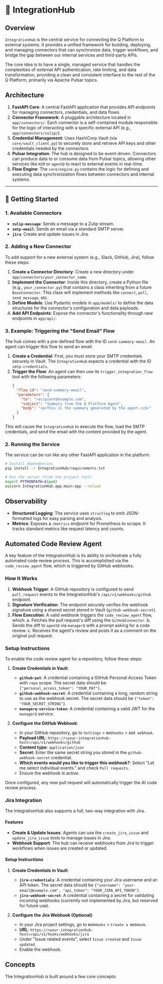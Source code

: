 # 🔌 IntegrationHub

## Overview

`IntegrationHub` is the central service for connecting the Q Platform to external systems. It provides a unified framework for building, deploying, and managing connectors that can synchronize data, trigger workflows, and bridge the gap between our internal services and third-party APIs.

The core idea is to have a single, managed service that handles the complexities of external API authentication, rate limiting, and data transformation, providing a clean and consistent interface to the rest of the Q Platform, primarily via Apache Pulsar topics.

## Architecture

1.  **FastAPI Core**: A central FastAPI application that provides API endpoints for managing connectors, credentials, and data flows.
2.  **Connector Framework**: A pluggable architecture located in `app/connectors/`. Each connector is a self-contained module responsible for the logic of interacting with a specific external API (e.g., `app/connectors/zulip/`).
3.  **Credential Management**: Uses HashiCorp Vault (via `core/vault_client.py`) to securely store and retrieve API keys and other credentials needed by the connectors.
4.  **Pulsar Integration**: The hub is designed to be event-driven. Connectors can produce data to or consume data from Pulsar topics, allowing other services like `H2M` or `agentQ` to react to external events in real-time.
5.  **Flow Engine**: The `core/engine.py` contains the logic for defining and executing data synchronization flows between connectors and internal systems.

---

## 🚀 Getting Started

### 1. Available Connectors

-   **`zulip-message`**: Sends a message to a Zulip stream.
-   **`smtp-email`**: Sends an email via a standard SMTP server.
-   **`jira`**: Create and update issues in Jira.

### 2. Adding a New Connector

To add support for a new external system (e.g., Slack, GitHub, Jira), follow these steps:

1.  **Create a Connector Directory**: Create a new directory under `app/connectors/your_connector_name`.
2.  **Implement the Connector**: Inside this directory, create a Python file (e.g., `your_connector.py`) that contains a class inheriting from a future `BaseConnector`. This class will implement methods like `connect`, `poll`, `send_message`, etc.
3.  **Define Models**: Use Pydantic models in `app/models/` to define the data structures for the connector's configuration and data payloads.
4.  **Add API Endpoints**: Expose the connector's functionality through new endpoints in `app/api/`.

### 3. Example: Triggering the "Send Email" Flow

The hub comes with a pre-defined flow with the ID `send-summary-email`. An agent can trigger this flow to send an email.

1.  **Create a Credential**: First, you must store your SMTP credentials securely in Vault. The `IntegrationHub` expects a credential with the ID `smtp-credentials`.
2.  **Trigger the Flow**: An agent can then use its `trigger_integration_flow` tool with the following parameters:
    ```json
    {
      "flow_id": "send-summary-email",
      "parameters": {
        "to": "recipient@example.com",
        "subject": "Summary from the Q Platform Agent",
        "body": "<p>This is the summary generated by the agent.</p>"
      }
    }
    ```
This will cause the `IntegrationHub` to execute the flow, load the SMTP credentials, and send the email with the content provided by the agent.

### 2. Running the Service

The service can be run like any other FastAPI application in the platform.

```bash
# Install dependencies
pip install -r IntegrationHub/requirements.txt

# Run the server (from the project root)
export PYTHONPATH=$(pwd)
uvicorn IntegrationHub.app.main:app --reload
```

## Observability

-   **Structured Logging**: The service uses `structlog` to emit JSON-formatted logs for easy parsing and analysis.
-   **Metrics**: Exposes a `/metrics` endpoint for Prometheus to scrape. It tracks standard metrics like request latency and counts.

## Automated Code Review Agent

A key feature of the IntegrationHub is its ability to orchestrate a fully automated code review process. This is accomplished via the `code_review_agent` flow, which is triggered by GitHub webhooks.

### How It Works

1.  **Webhook Trigger**: A GitHub repository is configured to send `pull_request` events to the IntegrationHub's `/api/v1/webhooks/github` endpoint.
2.  **Signature Verification**: The endpoint securely verifies the webhook signature using a shared secret stored in Vault (`github-webhook-secret`).
3.  **Flow Execution**: A valid webhook triggers the `code_review_agent` flow, which:
    a.  Fetches the pull request's diff using the `GitHubConnector`.
    b.  Sends the diff to `agentQ` via `managerQ` with a prompt asking for a code review.
    c.  Receives the agent's review and posts it as a comment on the original pull request.

### Setup Instructions

To enable the code review agent for a repository, follow these steps:

1.  **Create Credentials in Vault**:
    *   **`github-pat`**: A credential containing a GitHub Personal Access Token with `repo` scope. The secret data should be `{"personal_access_token": "YOUR_PAT"}`.
    *   **`github-webhook-secret`**: A credential containing a long, random string to use as the webhook secret. The secret data should be `{"token": "YOUR_SECRET_STRING"}`.
    *   **`managerq-service-token`**: A credential containing a valid JWT for the `managerQ` service.

2.  **Configure the GitHub Webhook**:
    *   In your GitHub repository, go to `Settings` > `Webhooks` > `Add webhook`.
    *   **Payload URL**: `https://<your-integrationhub-host>/api/v1/webhooks/github`
    *   **Content type**: `application/json`
    *   **Secret**: Enter the same secret string you stored in the `github-webhook-secret` credential.
    *   **Which events would you like to trigger this webhook?**: Select "Let me select individual events." and check `Pull requests`.
    *   Ensure the webhook is active.

Once configured, any new pull request will automatically trigger the AI code review process.

### Jira Integration

The IntegrationHub also supports a full, two-way integration with Jira.

#### Features

-   **Create & Update Issues**: Agents can use the `create_jira_issue` and `update_jira_issue` tools to manage issues in Jira.
-   **Webhook Support**: The hub can receive webhooks from Jira to trigger workflows when issues are created or updated.

#### Setup Instructions

1.  **Create Credentials in Vault**:
    *   **`jira-credentials`**: A credential containing your Jira username and an API token. The secret data should be `{"username": "your-email@example.com", "api_token": "YOUR_JIRA_API_TOKEN"}`.
    *   **`jira-webhook-secret`**: A credential containing a secret for validating incoming webhooks (currently not implemented by Jira, but reserved for future use).

2.  **Configure the Jira Webhook (Optional)**:
    *   In your Jira project settings, go to `WebHooks` > `Create a WebHook`.
    *   **URL**: `https://<your-integrationhub-host>/api/v1/hooks/webhooks/jira`
    *   Under "Issue related events", select `Issue created` and `Issue updated`.
    *   Enable the webhook.

## Concepts

The IntegrationHub is built around a few core concepts:
